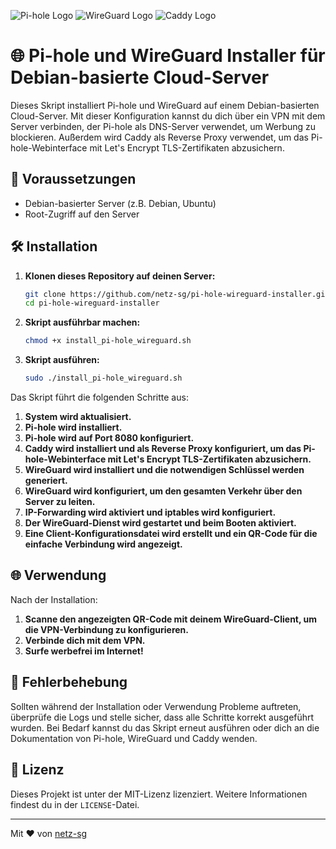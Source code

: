 ![Pi-hole Logo](https://upload.wikimedia.org/wikipedia/commons/0/00/Pi-hole_Logo.png)
![WireGuard Logo](https://upload.wikimedia.org/wikipedia/commons/thumb/9/98/Logo_of_WireGuard.svg/1200px-Logo_of_WireGuard.svg.png)
![Caddy Logo](https://dqah5woojdp50.cloudfront.net/original/2X/5/5f2c1a30bf4aeec78ece52d64426ec606d9fee7d.png)

# 🌐 Pi-hole und WireGuard Installer für Debian-basierte Cloud-Server

Dieses Skript installiert Pi-hole und WireGuard auf einem Debian-basierten Cloud-Server. Mit dieser Konfiguration kannst du dich über ein VPN mit dem Server verbinden, der Pi-hole als DNS-Server verwendet, um Werbung zu blockieren. Außerdem wird Caddy als Reverse Proxy verwendet, um das Pi-hole-Webinterface mit Let's Encrypt TLS-Zertifikaten abzusichern.

## 🚀 Voraussetzungen

- Debian-basierter Server (z.B. Debian, Ubuntu)
- Root-Zugriff auf den Server

## 🛠️ Installation

1. **Klonen dieses Repository auf deinen Server:**

    ```bash
    git clone https://github.com/netz-sg/pi-hole-wireguard-installer.git
    cd pi-hole-wireguard-installer
    ```

2. **Skript ausführbar machen:**

    ```bash
    chmod +x install_pi-hole_wireguard.sh
    ```

3. **Skript ausführen:**

    ```bash
    sudo ./install_pi-hole_wireguard.sh
    ```

Das Skript führt die folgenden Schritte aus:

1. **System wird aktualisiert.**
2. **Pi-hole wird installiert.**
3. **Pi-hole wird auf Port 8080 konfiguriert.**
4. **Caddy wird installiert und als Reverse Proxy konfiguriert, um das Pi-hole-Webinterface mit Let's Encrypt TLS-Zertifikaten abzusichern.**
5. **WireGuard wird installiert und die notwendigen Schlüssel werden generiert.**
6. **WireGuard wird konfiguriert, um den gesamten Verkehr über den Server zu leiten.**
7. **IP-Forwarding wird aktiviert und iptables wird konfiguriert.**
8. **Der WireGuard-Dienst wird gestartet und beim Booten aktiviert.**
9. **Eine Client-Konfigurationsdatei wird erstellt und ein QR-Code für die einfache Verbindung wird angezeigt.**

## 🌐 Verwendung

Nach der Installation:

1. **Scanne den angezeigten QR-Code mit deinem WireGuard-Client, um die VPN-Verbindung zu konfigurieren.**
2. **Verbinde dich mit dem VPN.**
3. **Surfe werbefrei im Internet!**

## 🔧 Fehlerbehebung

Sollten während der Installation oder Verwendung Probleme auftreten, überprüfe die Logs und stelle sicher, dass alle Schritte korrekt ausgeführt wurden. Bei Bedarf kannst du das Skript erneut ausführen oder dich an die Dokumentation von Pi-hole, WireGuard und Caddy wenden.

## 📜 Lizenz

Dieses Projekt ist unter der MIT-Lizenz lizenziert. Weitere Informationen findest du in der `LICENSE`-Datei.

---

Mit ❤️ von [netz-sg](https://github.com/netz-sg)
